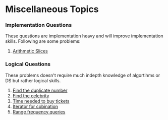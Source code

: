 # Miscellaneous Topics
### Implementation Questions
These questions are implementation heavy and will improve implementation skills. Following are some problems:
1. [Arithmetic Slices](https://leetcode.com/problems/arithmetic-slices/)

### Logical Questions
These problems doesn't require much indepth knowledge of algortihms or DS but rather logical skills.

1. [Find the duplicate number](https://leetcode.com/problems/find-the-duplicate-number/)
2. [Find the celebrity](https://www.lintcode.com/problem/645/)
3. [Time needed to buy tickets](https://leetcode.com/problems/time-needed-to-buy-tickets/)
4. [Iterator for cobination](https://leetcode.com/problems/iterator-for-combination/)
5. [Range frequency queries](https://leetcode.com/problems/range-frequency-queries/)
